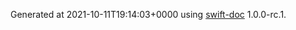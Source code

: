 Generated at 2021-10-11T19:14:03+0000 using [swift-doc](https://github.com/SwiftDocOrg/swift-doc) 1.0.0-rc.1.

